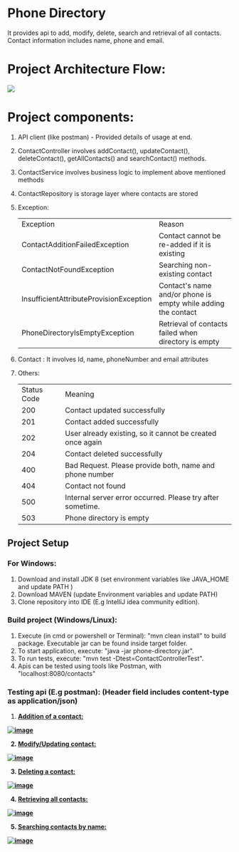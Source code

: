 # Phone Directory
It provides api to add, modify, delete, search and retrieval of all contacts. Contact information includes name, phone and email.

# Project Architecture Flow:

![](C:\Users\adsan\Downloads\phone-directory.drawio.png)

# Project components:

1) API client (like postman) - Provided details of usage at end.
2) ContactController involves addContact(), updateContact(), deleteContact(), getAllContacts() and searchContact() methods.
3) ContactService involves business logic to implement above mentioned methods
4) ContactRepository is storage layer where contacts are stored
5) Exception:
    <table>
   <tr>
    <td>Exception</td>
   <td>Reason</td>
    </tr>
   <tr>
   <td>ContactAdditionFailedException</td>
   <td>Contact cannot be re-added if it is existing</td>
   </tr>
   <tr>
   <td>ContactNotFoundException</td>
   <td>Searching non-existing contact</td>
   </tr>
   <tr>
   <td>InsufficientAttributeProvisionException</td>
   <td>Contact's name and/or phone is empty while adding the contact</td>
   </tr>
   <tr>
   <td>PhoneDirectoryIsEmptyException</td>
   <td>Retrieval of contacts failed when directory is empty</td>
   </tr>
    </table>

6) Contact : It involves Id, name, phoneNumber and email attributes
7) Others:

    <table>
    <tr>
    <td>Status Code</td>
    <td>Meaning</td>
    </tr>
   <tr>
    <td>200</td>
    <td>Contact updated successfully</td>
    </tr>
   <tr>
    <td>201</td>
    <td>Contact added successfully</td>
    </tr>
    <tr>
    <td>202</td>
    <td>User already existing, so it cannot be created once again</td>
    </tr>
    <tr>
    <td>204</td>
    <td>Contact deleted successfully</td>
    </tr>   
    <tr>
    <td>400</td>
    <td>Bad Request. Please provide both, name and phone number</td>
    </tr>
    <tr>
    <td>404</td>
    <td>Contact not found</td>
    </tr>
    <tr>
    <td>500</td>
    <td>Internal server error occurred. Please try after sometime.</td>
    </tr>
    <tr>
    <td>503</td>
    <td>Phone directory is empty</td>
    </tr>
   </table>

<h2> Project Setup </h2>
<h3> For Windows: </h3>

1) Download and install JDK 8 (set environment variables like JAVA_HOME and update PATH )
2) Download MAVEN (update Environment variables and update PATH)
3) Clone repository into IDE (E.g IntelliJ idea community edition).

<h3> Build project (Windows/Linux): </h3>

1) Execute (in cmd or powershell or Terminal): "mvn clean install" to build package. Executable jar can be found inside target folder.
2) To start application, execute: "java -jar phone-directory.jar".
3) To run tests, execute: "mvn test -Dtest=ContactControllerTest".
4) Apis can be tested using tools like Postman, with "localhost:8080/contacts"

<h3> Testing api (E.g postman): (Header field includes content-type as application/json) </h3>

1) <u> <b>Addition of a contact:

![image](https://github.com/SanketKutumbe/phone-directory/assets/30076041/ea7609dc-355f-4912-8019-f1e32a6ee3bd)


2) Modify/Updating contact:

![image](https://github.com/SanketKutumbe/phone-directory/assets/30076041/acadf30f-cc5f-46c4-87ec-6370bcdea79e)

3) Deleting a contact:

![image](https://github.com/SanketKutumbe/phone-directory/assets/30076041/19206342-71cc-447b-be07-9f536a5cdf8d)

4) Retrieving all contacts:

![image](https://github.com/SanketKutumbe/phone-directory/assets/30076041/9878ee48-0d11-4596-8c8c-f612359b89f8)

5) Searching contacts by name:

![image](https://github.com/SanketKutumbe/phone-directory/assets/30076041/afb7649f-ef68-411e-ac2d-bdfe5ec355f4)

</b></u>


   
   
